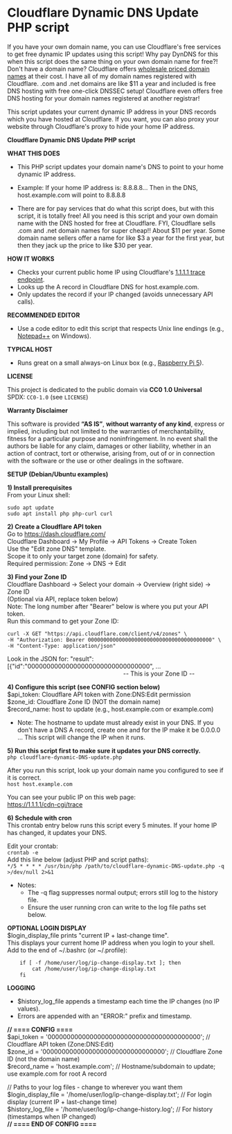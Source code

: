 # Cloudflare Dynamic DNS Update PHP script

If you have your own domain name, you can use Cloudflare's free services to get free dynamic IP updates using this script! Why pay DynDNS for this when this script does the same thing on your own domain name for free?! Don't have a domain name? Cloudflare offers [wholesale priced domain names](https://dash.cloudflare.com/) at their cost. I have all of my domain names registered with Cloudflare. .com and .net domains are like $11 a year and included is free DNS hosting with free one-click DNSSEC setup! Cloudflare even offers free DNS hosting for your domain names registered at another registrar! 

This script updates your current dynamic IP address in your DNS records which you have hosted at Cloudflare. If you want, you can also proxy your website through Cloudflare's proxy to hide your home IP address. 


**Cloudflare Dynamic DNS Update PHP script**


**WHAT THIS DOES**
- This PHP script updates your domain name's DNS to point to your home dynamic IP address.

- Example: If your home IP address is: 8.8.8.8... Then in the DNS, host.example.com will point to 8.8.8.8

- There are for pay services that do what this script does, but with this script,
  it is totally free! All you need is this script and your own domain name with
  the DNS hosted for free at Cloudflare. FYI, Cloudflare sells .com and .net domain
  names for super cheap!! About $11 per year. Some domain name sellers offer a name
  for like $3 a year for the first year, but then they jack up the price to like $30
  per year.


**HOW IT WORKS**
- Checks your current public home IP using Cloudflare's [1.1.1.1 trace endpoint](https://1.1.1.1/cdn-cgi/trace).
- Looks up the A record in Cloudflare DNS for host.example.com.
- Only updates the record if your IP changed (avoids unnecessary API calls).


**RECOMMENDED EDITOR**
- Use a code editor to edit this script that respects Unix line endings (e.g., [Notepad++](https://notepad-plus-plus.org/) on Windows).<br/>


**TYPICAL HOST**
- Runs great on a small always-on Linux box (e.g., [Raspberry Pi 5](https://www.raspberrypi.com/products/raspberry-pi-5/)).<br/>


**LICENSE**

This project is dedicated to the public domain via **CC0 1.0 Universal**  
SPDX: `CC0-1.0` (see `LICENSE`)

**Warranty Disclaimer**

This software is provided **“AS IS”**, **without warranty of any kind**, express or implied, including but not limited to the warranties of merchantability, fitness for a particular purpose and noninfringement. In no event shall the authors be liable for any claim, damages or other liability, whether in an action of contract, tort or otherwise, arising from, out of or in connection with the software or the use or other dealings in the software.


**SETUP (Debian/Ubuntu examples)**

**1) Install prerequisites**<br/>
  From your Linux shell:
```
sudo apt update
sudo apt install php php-curl curl
```

**2) Create a Cloudflare API token**<br/>
  Go to https://dash.cloudflare.com/<br/>
  Cloudflare Dashboard -> My Profile -> API Tokens -> Create Token<br/>
  Use the "Edit zone DNS" template.<br/>
  Scope it to only your target zone (domain) for safety.<br/>
  Required permission: Zone -> DNS -> Edit

**3) Find your Zone ID**<br/>
   Cloudflare Dashboard -> Select your domain -> Overview (right side) -> Zone ID<br/>
   (Optional via API, replace token below)<br/>
   Note: The long number after "Bearer" below is where you put your API token.<br/>
   Run this command to get your Zone ID:
```
curl -X GET "https://api.cloudflare.com/client/v4/zones" \
-H "Authorization: Bearer 0000000000000000000000000000000000000000" \
-H "Content-Type: application/json"
```
   Look in the JSON for: "result":[{"id":"00000000000000000000000000000000", ...<br/>
&nbsp;&nbsp;&nbsp;&nbsp;&nbsp;&nbsp;&nbsp;&nbsp;&nbsp;&nbsp;&nbsp;&nbsp;&nbsp;&nbsp;&nbsp;&nbsp;&nbsp;&nbsp;&nbsp;&nbsp;&nbsp;&nbsp;&nbsp;&nbsp;&nbsp;&nbsp;&nbsp;&nbsp;&nbsp;&nbsp;&nbsp;&nbsp;&nbsp;&nbsp;&nbsp;&nbsp;&nbsp;&nbsp;&nbsp;&nbsp;&nbsp;&nbsp;&nbsp;&nbsp;&nbsp;&nbsp;&nbsp;&nbsp;&nbsp;&nbsp;&nbsp;&nbsp;&nbsp;&nbsp;&nbsp;&nbsp;&nbsp;&nbsp;&nbsp;&nbsp;&nbsp;&nbsp;&nbsp;&nbsp;&nbsp;&nbsp;&nbsp; -- This is your Zone ID --

**4) Configure this script (see CONFIG section below)**<br/>
   $api_token: Cloudflare API token with Zone:DNS:Edit permission<br/>
   $zone_id:   Cloudflare Zone ID (NOT the domain name)<br/>
   $record_name: host to update (e.g., host.example.com or example.com)

   - Note: The hostname to update must already exist in your DNS. If you don't have a DNS A record, create one and for the IP make it be 0.0.0.0 ... This script will change the IP when it runs.

**5) Run this script first to make sure it updates your DNS correctly.**<br/>
   `php cloudflare-dynamic-DNS-update.php`

   After you run this script, look up your domain name you configured to see if it is correct.<br/>
   `host host.example.com`

   You can see your public IP on this web page:<br/>
   https://1.1.1.1/cdn-cgi/trace

**6) Schedule with cron**<br/>
   This crontab entry below runs this script every 5 minutes. If your home IP has changed, it updates your DNS.

   Edit your crontab:<br/>
   `crontab -e`<br/>
   Add this line below (adjust PHP and script paths):<br/>
   `*/5 * * * * /usr/bin/php /path/to/cloudflare-dynamic-DNS-update.php -q >/dev/null 2>&1`

   - Notes:
      - The -q flag suppresses normal output; errors still log to the history file.
      - Ensure the user running cron can write to the log file paths set below.

**OPTIONAL LOGIN DISPLAY**<br/>
$login_display_file prints "current IP + last-change time".<br/>
This displays your current home IP address when you login to your shell.<br/>
Add to the end of ~/.bashrc (or ~/.profile):
```
    if [ -f /home/user/log/ip-change-display.txt ]; then
        cat /home/user/log/ip-change-display.txt
    fi
```

**LOGGING**
- $history_log_file appends a timestamp each time the IP changes (no IP values).
- Errors are appended with an "ERROR:" prefix and timestamp.


**// ==== CONFIG ====**<br/>
$api_token    = '0000000000000000000000000000000000000000'; // Cloudflare API token (Zone:DNS:Edit)<br/>
$zone_id      = '00000000000000000000000000000000';         // Cloudflare Zone ID (not the domain name)<br/>
$record_name  = 'host.example.com';                         // Hostname/subdomain to update; use example.com for root A record

// Paths to your log files - change to wherever you want them<br/>
$login_display_file = '/home/user/log/ip-change-display.txt'; // For login display (current IP + last-change time)<br/>
$history_log_file   = '/home/user/log/ip-change-history.log'; // For history (timestamps when IP changed)<br/>
**// ==== END OF CONFIG ====**


